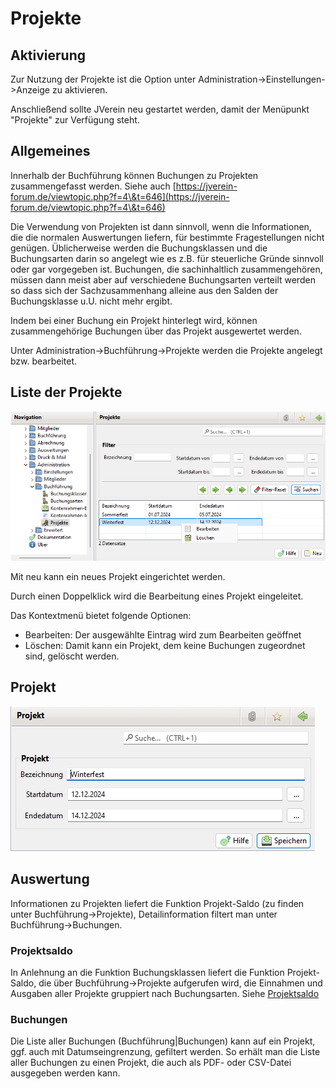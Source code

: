 # Projekte

## Aktivierung

Zur Nutzung der Projekte ist die Option unter Administration->Einstellungen->Anzeige zu aktivieren.

Anschließend sollte JVerein neu gestartet werden, damit der Menüpunkt "Projekte" zur Verfügung steht.

## Allgemeines

Innerhalb der Buchführung können Buchungen zu Projekten zusammengefasst werden. Siehe auch [https://jverein-forum.de/viewtopic.php?f=4\&t=646](https://jverein-forum.de/viewtopic.php?f=4\&t=646)

Die Verwendung von Projekten ist dann sinnvoll, wenn die Informationen, die die normalen Auswertungen liefern, für bestimmte Fragestellungen nicht genügen. Üblicherweise werden die Buchungsklassen und die Buchungsarten darin so angelegt wie es z.B. für steuerliche Gründe sinnvoll oder gar vorgegeben ist. Buchungen, die sachinhaltlich zusammengehören, müssen dann meist aber auf verschiedene Buchungsarten verteilt werden so dass sich der Sachzusammenhang alleine aus den Salden der Buchungsklasse u.U. nicht mehr ergibt.

Indem bei einer Buchung ein Projekt hinterlegt wird, können zusammengehörige Buchungen über das Projekt ausgewertet werden.

Unter Administration->Buchführung->Projekte werden die Projekte angelegt bzw. bearbeitet.

## Liste der Projekte

![](img/ProjekteListeView.png)

Mit neu kann ein neues Projekt eingerichtet werden.

Durch einen Doppelklick wird die Bearbeitung eines Projekt eingeleitet.

Das Kontextmenü bietet folgende Optionen:

* Bearbeiten: Der ausgewählte Eintrag wird zum Bearbeiten geöffnet
* Löschen: Damit kann ein Projekt, dem keine Buchungen zugeordnet sind, gelöscht werden.

## Projekt

![](img/ProjektView.png)

## Auswertung

Informationen zu Projekten liefert die Funktion Projekt-Saldo (zu finden unter Buchführung->Projekte), Detailinformation filtert man unter Buchführung->Buchungen.

### Projektsaldo

In Anlehnung an die Funktion Buchungsklassen liefert die Funktion Projekt-Saldo, die über Buchführung->Projekte aufgerufen wird, die Einnahmen und Ausgaben aller Projekte gruppiert nach Buchungsarten. Siehe [Projektsaldo](../../buchf/projekte.md)

### Buchungen

Die Liste aller Buchungen (Buchführung|Buchungen) kann auf ein Projekt, ggf. auch mit Datumseingrenzung, gefiltert werden. So erhält man die Liste aller Buchungen zu einen Projekt, die auch als PDF- oder CSV-Datei ausgegeben werden kann.
